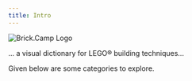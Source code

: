 ```yaml
---
title: Intro
---
```

![Brick.Camp Logo](themes://brick-camp/images/logo_large.png?cropResize=125,125&classes=mx-auto,mx-sm-5,d-block,img-fluid,float-sm-left)

... a visual dictionary for 
LEGO® building techniques... 

Given below are some 
categories to explore.